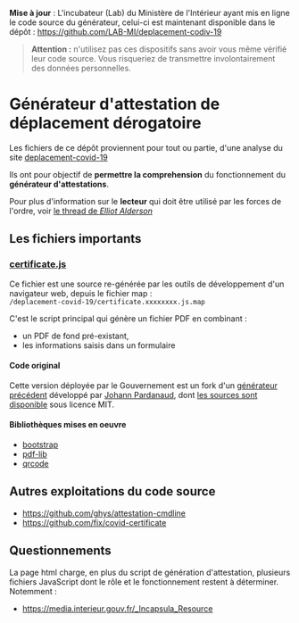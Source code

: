 **Mise à jour** : L'incubateur (Lab) du Ministère de l'Intérieur ayant mis en
ligne le code source du générateur, celui-ci est maintenant disponible dans le
dépôt : https://github.com/LAB-MI/deplacement-codiv-19

> **Attention :** n'utilisez pas ces dispositifs sans avoir vous même vérifié
> leur code source. Vous risqueriez de transmettre involontairement des données
> personnelles.

# Générateur d'attestation de déplacement dérogatoire

Les fichiers de ce dépôt proviennent pour tout ou partie, d'une analyse du site
[deplacement-covid-19](https://media.interieur.gouv.fr/deplacement-covid-19/)

Ils ont pour objectif de **permettre la comprehension** du fonctionnement du
**générateur d'attestations**.

Pour plus d'information sur le **lecteur** qui doit être utilisé par les forces
de l'ordre, voir [le thread de *Elliot
Alderson*](https://twitter.com/fs0c131y/status/1247088014456754177)

## Les fichiers importants

### [certificate.js](certificate.js)

Ce fichier est une source re-générée par les outils de développement d'un
navigateur web, depuis le fichier map :  
`/deplacement-covid-19/certificate.xxxxxxxx.js.map`

C'est le script principal qui génère un fichier PDF en combinant :

- un PDF de fond pré-existant,
- les informations saisis dans un formulaire

#### Code original

Cette version déployée par le Gouvernement est un fork d'un [générateur
précédent](https://johann.pardanaud.com/covid-19-certificate/) développé par
[Johann Pardanaud](https://twitter.com/johannpardanaud), dont [les sources sont
disponible](https://github.com/nesk/covid-19-certificate) sous licence MIT.

#### Bibliothèques mises en oeuvre

- [bootstrap](https://www.npmjs.com/package/bootstrap)
- [pdf-lib](https://www.npmjs.com/package/pdf-lib)
- [qrcode](https://www.npmjs.com/package/qrcode)

## Autres exploitations du code source

- https://github.com/ghys/attestation-cmdline
- https://github.com/fix/covid-certificate

## Questionnements

La page html charge, en plus du script de génération d'attestation, plusieurs
fichiers JavaScript dont le rôle et le fonctionnement restent à déterminer.
Notemment :

- https://media.interieur.gouv.fr/_Incapsula_Resource
